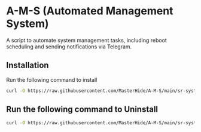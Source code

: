 # A-M-S (Automated Management System)
A script to automate system management tasks, including reboot scheduling and sending notifications via Telegram.

## Installation

Run the following command to install

```bash
curl -O https://raw.githubusercontent.com/MasterHide/A-M-S/main/sr-system.sh && chmod +x sr-system.sh && sudo ./sr-system.sh
```
## Run the following command to Uninstall

```bash
curl -O https://raw.githubusercontent.com/MasterHide/A-M-S/main/sr-system.sh && chmod +x sr-system.sh && sudo ./sr-system.sh
```
